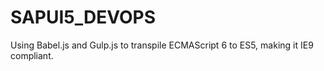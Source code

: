 # SAPUI5_DEVOPS

Using Babel.js and Gulp.js to transpile ECMAScript 6 to ES5, making it IE9 compliant.